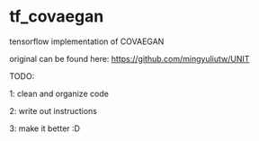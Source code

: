 # tf_covaegan
tensorflow implementation of COVAEGAN

original can be found here: https://github.com/mingyuliutw/UNIT 

TODO:

1: clean and organize code

2: write out instructions

3: make it better :D

